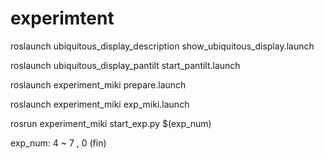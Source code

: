# experimtent

roslaunch ubiquitous_display_description show_ubiquitous_display.launch 

roslaunch ubiquitous_display_pantilt start_pantilt.launch 

roslaunch experiment_miki prepare.launch

roslaunch experiment_miki exp_miki.launch

rosrun experiment_miki start_exp.py $(exp_num)

exp_num: 4 ~ 7 , 0 (fin)
